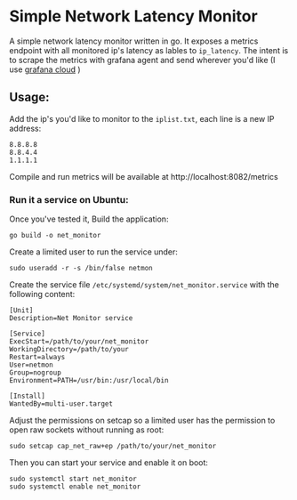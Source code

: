 # Simple Network Latency Monitor
A simple network latency monitor written in go.
It exposes a metrics endpoint with all monitored ip's latency as lables to `ip_latency`. The intent is to scrape the metrics with grafana agent and send wherever you'd like (I use [grafana cloud](https://grafana.com/products/cloud/) )


## Usage:
Add the ip's you'd like to monitor to the `iplist.txt`, each line is a new IP address:
```
8.8.8.8
8.8.4.4
1.1.1.1
```

Compile and run
metrics will be available at http://localhost:8082/metrics


### Run it a service on Ubuntu:

Once you've tested it, Build the application:
```
go build -o net_monitor
```

Create a limited user to run the service under:
```
sudo useradd -r -s /bin/false netmon
```

Create the service file `/etc/systemd/system/net_monitor.service` with the following content:
```
[Unit]
Description=Net Monitor service

[Service]
ExecStart=/path/to/your/net_monitor
WorkingDirectory=/path/to/your
Restart=always
User=netmon
Group=nogroup
Environment=PATH=/usr/bin:/usr/local/bin

[Install]
WantedBy=multi-user.target
```
Adjust the permissions on setcap so a limited user has the permission to open raw sockets without running as root:
```
sudo setcap cap_net_raw+ep /path/to/your/net_monitor
```

Then you can start your service and enable it on boot:
```
sudo systemctl start net_monitor
sudo systemctl enable net_monitor

```
